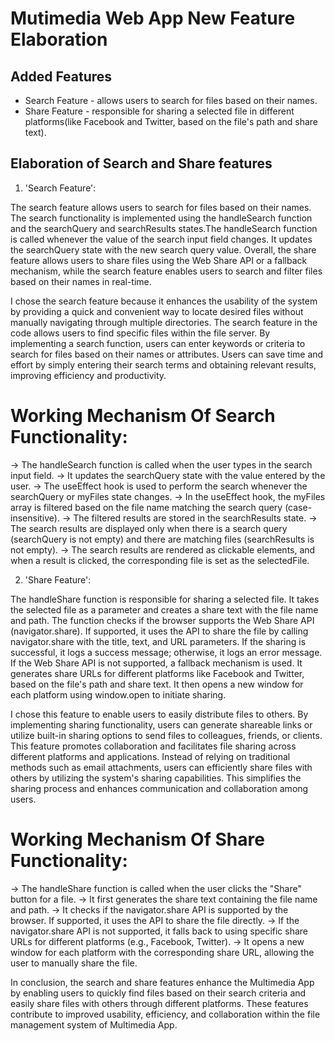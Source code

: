 # Mutimedia Web App New Feature Elaboration

## Added Features

- Search Feature - allows users to search for files based on their names. 
- Share Feature - responsible for sharing a selected file in different platforms(like Facebook and Twitter, based on the file's path and share text).


## Elaboration of Search and Share features

1. 'Search Feature':

The search feature allows users to search for files based on their names. The search functionality is implemented using the handleSearch function and the searchQuery and searchResults states.The handleSearch function is called whenever the value of the search input field changes. It updates the searchQuery state with the new search query value.
Overall, the share feature allows users to share files using the Web Share API or a fallback mechanism, while the search feature enables users to search and filter files based on their names in real-time.

I chose the search feature because it enhances the usability of the system by providing a quick and convenient way to locate desired files without manually navigating through multiple directories. The search feature in the code allows users to find specific files within the file server. By implementing a search function, users can enter keywords or criteria to search for files based on their names or attributes. Users can save time and effort by simply entering their search terms and obtaining relevant results, improving efficiency and productivity.

# Working Mechanism Of Search Functionality:
-> The handleSearch function is called when the user types in the search input field.
-> It updates the searchQuery state with the value entered by the user.
-> The useEffect hook is used to perform the search whenever the searchQuery or myFiles state changes.
-> In the useEffect hook, the myFiles array is filtered based on the file name matching the search query (case-insensitive).
-> The filtered results are stored in the searchResults state.
-> The search results are displayed only when there is a search query (searchQuery is not empty) and there are matching files (searchResults is not empty).
-> The search results are rendered as clickable elements, and when a result is clicked, the corresponding file is set as the selectedFile.

2. 'Share Feature':

The handleShare function is responsible for sharing a selected file. It takes the selected file as a parameter and creates a share text with the file name and path.
The function checks if the browser supports the Web Share API (navigator.share). If supported, it uses the API to share the file by calling navigator.share with the title, text, and URL parameters. If the sharing is successful, it logs a success message; otherwise, it logs an error message.
If the Web Share API is not supported, a fallback mechanism is used. It generates share URLs for different platforms like Facebook and Twitter, based on the file's path and share text. It then opens a new window for each platform using window.open to initiate sharing.

I chose this feature to enable users to easily distribute files to others. By implementing sharing functionality, users can generate shareable links or utilize built-in sharing options to send files to colleagues, friends, or clients. This feature promotes collaboration and facilitates file sharing across different platforms and applications. Instead of relying on traditional methods such as email attachments, users can efficiently share files with others by utilizing the system's sharing capabilities. This simplifies the sharing process and enhances communication and collaboration among users.

# Working Mechanism Of Share Functionality:
-> The handleShare function is called when the user clicks the "Share" button for a file.
-> It first generates the share text containing the file name and path.
-> It checks if the navigator.share API is supported by the browser. If supported, it uses the API to share the file directly.
-> If the navigator.share API is not supported, it falls back to using specific share URLs for different platforms (e.g., Facebook, Twitter).
-> It opens a new window for each platform with the corresponding share URL, allowing the user to manually share the file.

In conclusion, the search and share features enhance the Multimedia App by enabling users to quickly find files based on their search criteria and easily share files with others through different platforms. These features contribute to improved usability, efficiency, and collaboration within the file management system of Multimedia App.